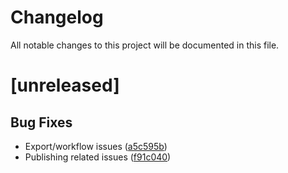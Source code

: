 # Changelog

All notable changes to this project will be documented in this file.

# [unreleased]

## Bug Fixes

- Export/workflow issues ([a5c595b](https://github.com/OfficialSirH/discord-http-webserver/commit/a5c595b4b61cce496f9694b8d49a76f3921b0aa5))
- Publishing related issues ([f91c040](https://github.com/OfficialSirH/discord-http-webserver/commit/f91c0406d967d0c8e2ff6aa82d76fee59c680ea0))

